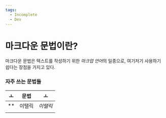 ```yaml
---
tags:
  - Incomplete
  - Dev
---
```

# 마크다운 문법이란?

마크다운 문법은 텍스트를 작성하기 위한 *마크업 언어*의 일종으로, 여기저기 사용하기 쉽다는 장점을 가지고 있다.

### 자주 쓰는 문법들

| ㅗ  | 문법   | ㅗ    |
| --- | ------ | --- |
| **  | 이탤릭 | *이탤릭*    |
|     |        |     |
